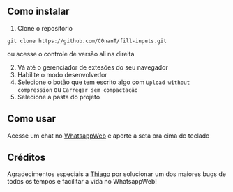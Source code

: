 
## Como instalar

 1.  Clone o repositório
 ```shell
git clone https://github.com/C0nanT/fill-inputs.git
```
ou acesse o controle de versão ali na direita

2. Vá até o gerenciador de extesões do seu navegador
4. Habilite o modo desenvolvedor
5. Selecione o botão que tem escrito algo com
 ```Upload without compression``` ou  ```Carregar sem compactação```
6. Selecione a pasta do projeto

## Como usar
Acesse um chat no [WhatsappWeb](https://web.whatsapp.com/) e aperte a seta pra cima do teclado

## Créditos
Agradecimentos especiais a [Thiago](https://github.com/thiagobrunodev) por solucionar um dos maiores bugs de todos os tempos e facilitar a vida no WhatsappWeb!
